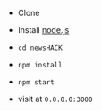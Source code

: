  - Clone

 - Install [node.js](http://nodejs.org/)

 - `cd newsHACK`

 - `npm install`

 - `npm start`

 - visit at `0.0.0.0:3000`
